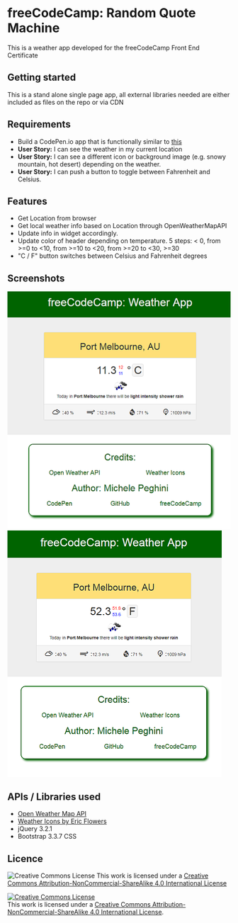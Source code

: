 # freeCodeCamp: Random Quote Machine

This is a weather app developed for the freeCodeCamp Front End Certificate

## Getting started

This is a stand alone single page app, all external libraries needed are either included as files on the repo or via CDN

## Requirements

* Build a CodePen.io app that is functionally similar to [this](http://codepen.io/FreeCodeCamp/full/bELRjV)
* **User Story:** I can see the weather in my current location
* **User Story:** I can see a different icon or background image (e.g. snowy mountain, hot desert) depending on the weather.
* **User Story:** I can push a button to toggle between Fahrenheit and Celsius.

## Features

* Get Location from browser
* Get local weather info based on Location through OpenWeatherMapAPI
* Update info in widget accordingly.
* Update color of header depending on temperature. 5 steps: < 0, from >=0  to <10, from >=10 to <20, from >=20 to <30, >=30
* "C / F" button switches between Celsius and Fahrenheit degrees

## Screenshots

![Weather App Celsius](/weather-app-celsius.png "Weather App Celsius")
![Weather App Fahrenheit](/weather-app-fahrenheit.png "Weather App Fahrenheit")

## APIs / Libraries used

* [Open Weather Map API](https://openweathermap.org/api)
* [Weather Icons by Eric Flowers](https://erikflowers.github.io/weather-icons/)
* jQuery 3.2.1
* Bootstrap 3.3.7 CSS

## Licence 
![Creative Commons License](https://i.creativecommons.org/l/by-nc-sa/4.0/88x31.png "Creative Commons License")
This work is licensed under a [Creative Commons Attribution-NonCommercial-ShareAlike 4.0 International License](http://creativecommons.org/licenses/by-nc-sa/4.0/)

<a rel="license" href="http://creativecommons.org/licenses/by-nc-sa/4.0/"><img alt="Creative Commons License" style="border-width:0" src="https://i.creativecommons.org/l/by-nc-sa/4.0/88x31.png" /></a><br />This work is licensed under a <a rel="license" href="http://creativecommons.org/licenses/by-nc-sa/4.0/">Creative Commons Attribution-NonCommercial-ShareAlike 4.0 International License</a>.
